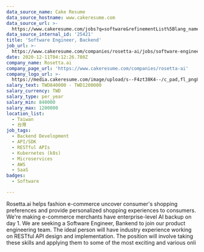 ```yaml
---
data_source_name: Cake Resume
data_source_hostname: www.cakeresume.com
data_source_url: >-
  https://www.cakeresume.com/jobs?q=software&refinementList%5Blang_name%5D%5B0%5D=English&refinementList%5Bsalary_type%5D=per_year&range%5Bsalary_range%5D%5Bmin%5D=1000000&page=2
data_source_internal_id: '25421'
title: 'Software Engineer, Backend'
job_url: >-
  https://www.cakeresume.com/companies/rosetta-ai/jobs/software-engineer-backend-a02k7
date: 2020-12-11T04:12:26.780Z
company_name: Rosetta.ai
company_page_url: 'https://www.cakeresume.com/companies/rosetta-ai'
company_logo_url: >-
  https://media.cakeresume.com/image/upload/s--F4zt38K4--/c_pad,fl_png8,h_200,w_200/v1563302566/ehtwt1w12dzd3p4hth9w.png
salary_text: TWD840000 - TWD1200000
salary_currency: TWD
salary_type: per_year
salary_min: 840000
salary_max: 1200000
location_list:
  - Taiwan
  - 台灣
job_tags:
  - Backend Development
  - API/SDK
  - RESTful APIs
  - Kubernetes (k8s)
  - Microservices
  - AWS
  - SaaS
badges:
  - Software

---
```


Rosetta.ai helps fashion e-commerce uncover consumer's shopping preferences and provide personalized shopping experiences to consumers. We're making e-commerce merchants have enterprise-level AI backup on day 1. We are seeking a Software Engineer, Bankend to join our product engineering team. The ideal person will have industry experience working on RESTful API design and implementation. The position will involve taking these skills and applying them to some of the most exciting and various onli